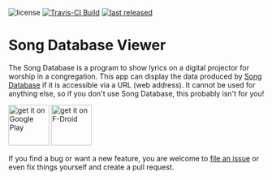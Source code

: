 ![license](https://img.shields.io/github/license/mathisdt/sdbviewer.svg?style=flat)
[![Travis-CI Build](https://img.shields.io/travis/mathisdt/sdbviewer.svg?label=Travis-CI%20Build&style=flat)](https://travis-ci.org/mathisdt/sdbviewer/)
[![last released](https://img.shields.io/github/release-date/mathisdt/sdbviewer.svg?label=last%20released&style=flat)](https://github.com/mathisdt/sdbviewer/releases)

# Song Database Viewer

The Song Database is a program to show lyrics on a digital projector for worship in a congregation.
This app can display the data produced by [Song Database](https://github.com/mathisdt/sdb2/) if it
is accessible via a URL (web address). It cannot be used for anything else, so if you don't use
Song Database, this probably isn't for you!

[<img src="https://play.google.com/intl/en_us/badges/images/generic/en-play-badge.png"
     alt="get it on Google Play"
     height="80">](https://play.google.com/store/apps/details?id=org.zephyrsoft.sdbviewer)
[<img src="https://f-droid.org/badge/get-it-on.png"
     alt="get it on F-Droid"
     height="80">](https://f-droid.org/packages/org.zephyrsoft.sdbviewer/)

If you find a bug or want a new feature, you are welcome to
[file an issue](https://github.com/mathisdt/sdbviewer/issues) or even fix things yourself
and create a pull request.
